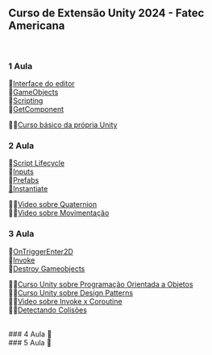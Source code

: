 ## Curso de Extensão Unity 2024 - Fatec Americana</h2> <br>

### 1 Aula <br>
🔗[Interface do editor](https://docs.unity3d.com/Manual/UsingTheEditor.html) <br>
🔗[GameObjects](https://docs.unity3d.com/Manual/GameObjects.html) <br>
🔗[Scripting](https://docs.unity3d.com/Manual/ScriptingSection.html) <br>
🔗[GetComponent](https://docs.unity3d.com/ScriptReference/GameObject.GetComponent.html) <br>

🧑‍🎓[Curso básico da própria Unity](https://learn.unity.com/pathway/unity-essentials) <br>

### 2 Aula <br>
🔗[Script Lifecycle](https://docs.unity3d.com/Manual/ExecutionOrder.html) <br>
🔗[Inputs](https://docs.unity3d.com/ScriptReference/Input.html) <br>
🔗[Prefabs](https://docs.unity3d.com/Manual/Prefabs.html) <br>
[🔗Instantiate](https://docs.unity3d.com/ScriptReference/Object.Instantiate.html) <br>

🧑‍🎓[Video sobre Quaternion](https://www.youtube.com/watch?v=RQHG_Tv9vzA&t)<br>
🧑‍🎓[Video sobre Movimentação ](https://www.youtube.com/watch?v=K7Ne0wzyNbA)<br>

### 3 Aula <br>
🔗[OnTriggerEnter2D](https://docs.unity3d.com/ScriptReference/MonoBehaviour.OnTriggerEnter2D.html) <br>
🔗[Invoke](https://docs.unity3d.com/ScriptReference/MonoBehaviour.Invoke.html)<br>
🔗[Destroy Gameobjects](https://docs.unity3d.com/ScriptReference/Object.Destroy.html) <br>

🧑‍🎓[Curso Unity sobre Programação Orientada a Objetos](https://learn.unity.com/mission/source-control-and-optimization) <br>
🧑‍🎓[Curso Unity sobre Design Patterns](https://learn.unity.com/project/65de084fedbc2a0699d68bfb) <br>
🧑‍🎓[Video sobre Invoke x Coroutine](https://www.youtube.com/watch?v=d-HfLBXJ17k)<br>
🧑‍🎓[Detectando Colisões](https://www.youtube.com/watch?v=jTxBGT28a4U)<br>

<br>
### 4 Aula
🚧

<br>
### 5 Aula
🚧
